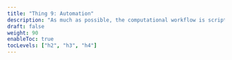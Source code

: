 ```yaml
---
title: "Thing 9: Automation"
description: "As much as possible, the computational workflow is script- or workflow-based so that the workflow can be re-executed using minimal actions."
draft: false
weight: 90
enableToc: true
tocLevels: ["h2", "h3", "h4"]
---
```

